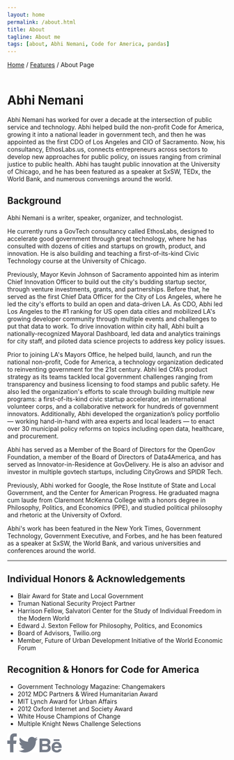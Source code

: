 ```yaml
---
layout: home
permalink: /about.html
title: About
tagline: About me
tags: [about, Abhi Nemani, Code for America, pandas]
---
```

<div class="page-wrap author-page">
    <div class="breadcrumbs">
        <div class="wrap wrap-center">
            <div class="wrap_float">
                <a href="index.html">Home</a> / <a href="#">Features</a> / <span class="current">About Page</span>
            </div>
        </div>
    </div>
    <div class="author-header">
        <div class="wrap wrap-center">
            <div class="wrap_float">
                <div class="title-wrap">
                    <div class="author-image">
                        <img src="{{site.url}}/img/headshot.jpg" alt="" class="image-cover">
                    </div>
                    <h1 class="page-title">Abhi Nemani</h1>
                </div>
                <div class="section-content wp-content">		
					<p>Abhi Nemani has worked for over a decade at the intersection of public service and technology. Abhi helped build the non-profit Code for America, growing it into a national leader in government tech, and then he was appointed as the first CDO of Los Angeles and CIO of Sacramento. Now, his consultancy, EthosLabs.us, connects entrepreneurs across sectors to develop new approaches for public policy, on issues ranging from criminal justice to public health. Abhi has taught public innovation at the University of Chicago, and he has been featured as a speaker at SxSW, TEDx, the World Bank, and numerous convenings around the world.
					</p>
					<h2>Background</h2>
					<p>Abhi Nemani is a writer, speaker, organizer, and technologist.</p>
					<p>He currently runs a GovTech consultancy called EthosLabs, designed to accelerate good government through great technology, where he has consulted with dozens of cities and startups on growth, product, and innovation. He is also building and teaching a first-of-its-kind Civic Technology course at the University of Chicago.</p>
					<p>Previously, Mayor Kevin Johnson of Sacramento appointed him as interim Chief Innovation Officer to build out the city's budding startup sector, through venture investments, grants, and partnerships. Before that, he served as the first Chief Data Officer for the City of Los Angeles, where he led the city's efforts to build an open and data-driven LA. As CDO, Abhi led Los Angeles to the #1 ranking for US open data cities and mobilized LA's growing developer community through multiple events and challenges to put that data to work. To drive innovation within city hall, Abhi built a nationally-recognized Mayoral Dashboard, led data and analytics trainings for city staff, and piloted data science projects to address key policy issues.
					</p>
					<p>Prior to joining LA's Mayors Office, he helped build, launch, and run the national non-profit, Code for America, a technology organization dedicated to reinventing government for the 21st century. Abhi led CfA’s product strategy as its teams tackled local government challenges ranging from transparency and business licensing to food stamps and public safety. He also led the organization's efforts to scale through building multiple new programs: a first-of-its-kind civic startup accelerator, an international volunteer corps, and a collaborative network for hundreds of government innovators. Additionally, Abhi developed the organization’s policy portfolio — working hand-in-hand with area experts and local leaders — to enact over 30 municipal policy reforms on topics including open data, healthcare, and procurement.
					</p>
					<p>Abhi has served as a Member of the Board of Directors for the OpenGov Foundation, a member of the Board of Directors of Data4America, and has served as Innovator-in-Residence at GovDelivery. He is also an advisor and investor in multiple govtech startups, including CityGrows and SPIDR Tech.
					</p>
					<p>Previously, Abhi worked for Google, the Rose Institute of State and Local Government, and the Center for American Progress. He graduated magna cum laude from Claremont McKenna College with a honors degree in Philosophy, Politics, and Economics (PPE), and studied political philosophy and rhetoric at the University of Oxford.
					</p>
					<p>Abhi's work has been featured in the New York Times, Government Technology, Government Executive, and Forbes, and he has been featured as a speaker at SxSW, the World Bank, and various universities and conferences around the world.
					</p>
					<hr />
					<h2>Individual Honors & Acknowledgements</h2>
					<ul>
						<li>Blair Award for State and Local Government</li>
						<li>Truman National Security Project Partner</li>
						<li>Harrison Fellow, Salvatori Center for the Study of Individual Freedom in the Modern World</li>
						<li>Edward J. Sexton Fellow for Philosophy, Politics, and Economics</li>
						<li>Board of Advisors, Twilio.org</li>
						<li>Member, Future of Urban Development Initiative of the World Economic Forum</li>
					</ul>
					<h2>Recognition & Honors for Code for America</h2>
					<ul>
						<li>Government Technology Magazine: Changemakers</li>
						<li>2012 MDC Partners & Wired Humanitarian Award</li>
						<li>MIT Lynch Award for Urban Affairs</li>
						<li>2012 Oxford Internet and Society Award</li>
						<li>White House Champions of Change</li>
						<li>Multiple Knight News Challenge Selections</li>
					</ul>
                </div>
                <div class="socials">
                    <a class="soc-link">
                        <img src="img/facebook-icon.svg" class="img-svg" alt="">
                    </a>
                    <a class="soc-link">
                        <img src="img/twitter-soc-icon.svg" class="img-svg" alt="">
                    </a>
                    <a class="soc-link">
                        <img src="img/behance-icon.svg" class="img-svg" alt="">
                    </a>
                </div>
            </div>
        </div>
    </div>
